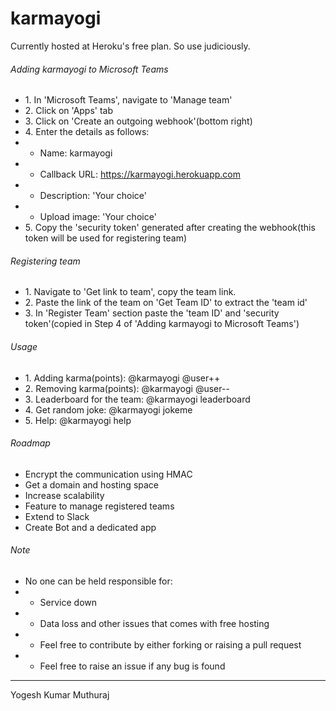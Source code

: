 karmayogi
=========
Currently hosted at Heroku's free plan. So use judiciously.
###### Adding karmayogi to Microsoft Teams

*   1\. In 'Microsoft Teams', navigate to 'Manage team'
*   2\. Click on 'Apps' tab
*   3\. Click on 'Create an outgoing webhook'(bottom right)
*   4\. Enter the details as follows:
   *  * Name: karmayogi
   *  * Callback URL: https://karmayogi.herokuapp.com
   *  * Description: 'Your choice'
   *  * Upload image: 'Your choice'
*   5\. Copy the 'security token' generated after creating the webhook(this token will be used for registering team)

###### Registering team

*   1\. Navigate to 'Get link to team', copy the team link.
*   2\. Paste the link of the team on 'Get Team ID' to extract the 'team id'
*   3\. In 'Register Team' section paste the 'team ID' and 'security token'(copied in Step 4 of 'Adding karmayogi to Microsoft Teams')

###### Usage

*   1\. Adding karma(points): @karmayogi @user++
*   2\. Removing karma(points): @karmayogi @user--
*   3\. Leaderboard for the team: @karmayogi leaderboard
*   4\. Get random joke: @karmayogi jokeme
*   5\. Help: @karmayogi help

###### Roadmap

*   Encrypt the communication using HMAC
*   Get a domain and hosting space
*   Increase scalability
*   Feature to manage registered teams
*   Extend to Slack
*   Create Bot and a dedicated app

###### Note
*   No one can be held responsible for:
*  * Service down
*  * Data loss and other issues that comes with free hosting
*  * Feel free to contribute by either forking or raising a pull request
*  * Feel free to raise an issue if any bug is found

* * *

Yogesh Kumar Muthuraj

